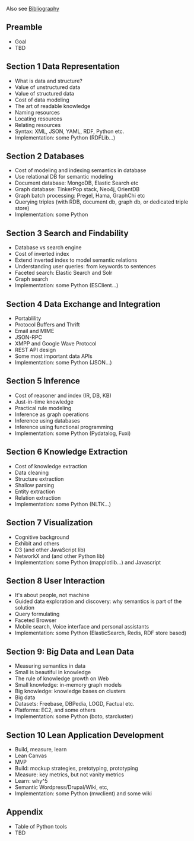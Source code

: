 Also see [Bibliography](/Bibliography.md/)

## Preamble
* Goal 
* TBD

## Section 1 Data Representation

* What is data and structure?
* Value of unstructured data
* Value of structured data
* Cost of data modeling
* The art of readable knowledge
* Naming resources
* Locating resources
* Relating resources
* Syntax: XML, JSON, YAML, RDF, Python etc.
* Implementation: some Python (RDFLib...)

## Section 2 Databases

* Cost of modeling and indexing semantics in database
* Use relational DB for semantic modeling
* Document database: MongoDB, Elastic Search etc
* Graph database: TinkerPop stack, Neo4j, OrientDB
* Graph batch processing: Pregel, Hama, GraphChi etc
* Querying triples (with RDB, document db, graph db, or dedicated triple store)
* Implementation: some Python

## Section 3 Search and Findability

* Database vs search engine
* Cost of inverted index
* Extend inverted index to model semantic relations
* Understanding user queries: from keywords to sentences
* Faceted search: Elastic Search and Solr
* Graph search
* Implementation: some Python (ESClient...)

## Section 4 Data Exchange and Integration

* Portablility
* Protocol Buffers and Thrift
* Email and MIME
* JSON-RPC
* XMPP and Google Wave Protocol
* REST API design
* Some most important data APIs
* Implementation: some Python (JSON...)

## Section 5 Inference

* Cost of reasoner and index (IR, DB, KB)
* Just-in-time knowledge
* Practical rule modeling
* Inference as graph operations
* Inference using databases
* Inference using functional programming
* Implementation: some Python (Pydatalog, Fuxi)

## Section 6 Knowledge Extraction

* Cost of knowledge extraction
* Data cleaning
* Structure extraction
* Shallow parsing
* Entity extraction
* Relation extraction
* Implementation: some Python (NLTK...)

## Section 7 Visualization

* Cognitive background
* Exhibit and others
* D3 (and other JavaScript lib)
* NetworkX and  (and other Python lib)
* Implementation: some Python (mapplotlib...) and Javascript 

## Section 8 User Interaction

* It's about people, not machine
* Guided data exploration and discovery: why semantics is part of the solution
* Query formulating
* Faceted Browser
* Mobile search, Voice interface and personal assistants
* Implementation: some Python (ElasticSearch, Redis, RDF store based)

## Section 9: Big Data and Lean Data

* Measuring semantics in data
* Small is beautiful in knowledge
* The rule of knowledge growth on Web
* Small knowledge: in-memory graph models
* Big knowledge: knowledge bases on clusters
* Big data
* Datasets: Freebase, DBPedia, LOGD, Factual etc.
* Platforms: EC2, and some others
* Implementation: some Python (boto, starcluster)

## Section 10  Lean Application Development

* Build, measure, learn
* Lean Canvas
* MVP
* Build: mockup strategies, pretotyping, prototyping
* Measure: key metrics, but not vanity metrics
* Learn: why^5
* Semantic Wordpress/Drupal/Wiki, etc,
* Implementation: some Python (mwclient) and some wiki

## Appendix
* Table of Python tools
* TBD
